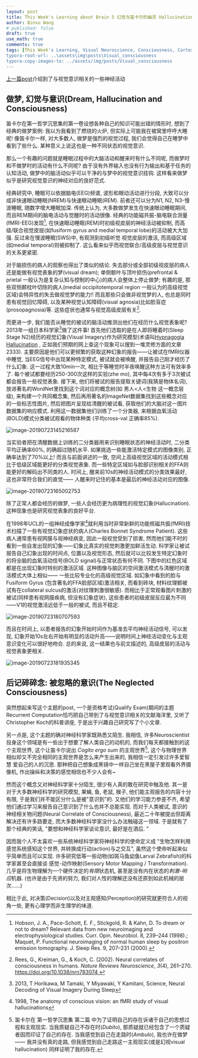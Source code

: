 ```yaml
---
layout: post
title: This Week's Learning about Brain 5 幻觉与笛卡尔的幽灵 Hallucination and Descartes' Demon (II)
author: Binxu Wang
# published: false
draft: true
use_math: true
comments: true
tags: [This Week's Learning, Visual Neuroscience, Consciousness, Cortex, Sensory System, Philosophy, Concept, Computation, Sleep, Dream, Hallucination]
typora-root-url: ..\assets\img\posts\Visual_consciousness
typora-copy-images-to: ../assets/img/posts/Visual_consciousness
---
```


[上一篇post]({{page.previous.url}})介绍到了与视觉意识相关的一些神经活动

## 做梦, 幻觉与意识(Dream, Hallucination and Consciousness)

笛卡尔在第一哲学沉思集的第一卷设想各种自己的知识可能出错的情形时, 想到了经典的做梦案例: 我以为我看到了燃烧的火炉, 但实际上可能我在被窝里呼呼大睡呢! 像笛卡尔一样, 对大多数人, 做梦是强烈的视觉过程, 我们会觉得自己在睡梦中看到了些什么. 某种意义上说这也是一种不同状态的视觉意识. 

那么一个有趣的问题就是睡眠过程中的大脑活动和醒来时有什么不同呢, 而做梦时和不做梦时的活动有什么不同呢? 由于没有外界输入也没有行为输出和基于任务的认知活动, 做梦中的脑活动似乎可以干净的与梦中的视觉意识挂钩. 这样看来做梦似乎是研究视觉意识的神经对应的良好范式. 

经典研究中, 睡眠可以依据脑电(EEG)频谱, 波形和眼动活动进行分段, 大致可以分成非快速眼动睡眠(NREM)与快速眼动睡眠(REM). 前者还可以分为N1, N2, N3-慢波睡眠, 随数字增大睡眠加深. 传统上认为, 大多数做梦发生在快速眼动睡眠期间, 而且REM期间的脑电活动与觉醒时的活动很像. 经典的功能磁共振-脑电联合测量(fMRI-EEG)发现[^73], 在快速眼动睡眠(REM)时初级视皮层的神经活动被抑制, 而高级/联合视觉皮层(如fusiform gyrus and medial temporal lobe)的活动被大大加强. 反过来在慢波睡眠(SWS)中, 有观测到初级听觉 视觉皮层的激活, 而高级区域(如medial temporal)则被抑制了. 这么看来似乎而视觉联合/高级皮层与视觉意识的关系更紧密.  

对于脑损伤的病人的观察也得出了类似的结论. 失去部分或全部初级视皮层的病人还是能做有视觉表象的梦(visual dream); 单侧额叶与顶叶损伤(prefrontal & prietal 一般认为是复杂认知与控制的中心)的病人会整体上停止做梦; 有趣的是, 那些双侧颞枕叶切除的病人(medial occipitotemporal region 一般认为的高级视觉区域)会特异性的失去做视觉梦的能力!! 而且那些只会做非视觉梦的人, 也总是同时患有视觉回忆障碍, 以及某种视觉认知障碍(visual agnosia)比如脸盲症(prosopagnosia)等. 这些症状也通常与视觉高级皮层有关[^0]. 

[^73]: Hobson, J. A., Pace-Schott, E. F., Stickgold, R. & Kahn, D. To dream or not to dream? Relevant data from new neuroimaging and electrophysiological studies. Curr. Opin. Neurobiol. 8, 239–244 (1998).; Maquet, P. Functional neuroimaging of normal human sleep by positron emission tomography. J. Sleep Res. 9, 207–231 (2000).  
[^0]: Rees, G., Kreiman, G., & Koch, C. (2002). Neural correlates of consciousness in humans. *Nature Reviews Neuroscience*, *3*(4), 261–270. https://doi.org/10.1038/nrn783074 

而更进一步, 我们能否从睡觉的被试的脑活动推测出他们在经历什么视觉表象呢? 2013年一组日本科学家[^8]做了这件事! 首先他们选取的是在人即将睡着时(Sleep Stage N2)经历的视觉幻象(Visual Imagery)作为研究模型(术语叫[Hypnagogia Hallucination](https://en.wikipedia.org/wiki/Hypnagogia) , 正如我们预期的网上查这个现象可以搜到一堆灵修方面的文章2333). 主要原因是他们可以更频繁的获取这种幻象的报告——让被试在fMRI仪器中睡觉, 当EEG信号中出现某种特定模式, 被试就会被唤醒, 并报告自己刚才经历了什么幻象. 这一过程大致10min一次, 相比于等睡觉时半夜唤醒这种方法可有效率多了. 每个被试都要经历250-300次这样的实验(zhe mo), 其中每4次有多于3次被试都会报告一些视觉表象. 接下来, 他们将被试的报告提取关键词(我猜是物体名词), 放进著名的WordNet里找到这个词对应的概念树(如 男人<人<生物 这一概念层级), 来构建一个共同概念集, 然后再用著名的ImageNet数据集找到这些概念对应的一些标志性图片, 然后把图片呈现给清醒的被试看, 获取他们的大脑对这一图片数据集的响应模式. 利用这一数据集他们训练了一个分类器, 来根据血氧活动(BOLD)模式分类被试观看的物体种类 (平均cross-val 正确率85%). 

![image-20190723145216587](/image-20190723145216587.png)

当实验者把在清醒数据上训练的二分类器用来识别睡眠状态的神经活动时, 二分类平均正确率60%, 的确超过随机水平. 如果挑选一些能激活特定模式的图像类别, 正确率达到了70%以上! 而且与前面讲述的一致, 空间上高级视觉区域的活动模式相比于低级区域能更好的分类视觉表象. 而一些特定区域如与脸部识别相关的FFA则能更好的解码出不同类的人. 时间上, 醒来前10s的神经活动模式的分类效果最好, 这也非常符合我们的直觉—— 人醒来时记住的基本是最后的神经活动对应的图像.  

![image-20190723165002753](/image-20190723165002753.png)

[^8]: 2013, T Horikawa, M Tamaki, Y Miyawaki, Y Kamitani, Science, Neural Decoding of Visual Imagery During Sleep

除了正常人都会经历的做梦, 一些人会经历更为病理性的视觉幻象(Hallucination). 这种现象也是研究视觉表象的良好平台. 

在1998年UCL的一组神经成像学家[^12]就利用当时非常新鲜的功能核磁共振(fMRI)技术扫描了一些有视觉幻象症状的病人(Charles Bonnet Syndrome Patient). 这些病人通常患有视网膜与视神经病变, 因此一般视觉受到了损害, 然而他们能不时的看到一些自发出现的幻象——幻象比真实的视觉刺激更加鲜活生动. 科学家让被试报告自己幻象出现的时间点, 位置以及视觉形态, 然后就可以比较发生特定幻象时的将全脑的血氧活动信号(BOLD signal)与正常状态有何不同. 下图中的红色区域都是在出现幻象时特别的激活区域. 这种图像与脑区的空间激活模式与清醒时的激活模式大体上相似—— 一些比较专业化的高级视觉区域. 如幻象中看到的脸与Fusiform Gyrus (包含著名的FFA脸部区域)激活相关, 而看到砖块, 材料纹理额被试有在collateral sulcus的激活(对纹理刺激很敏感). 而相比于正常观看图片刺激的被试(同样患有视网膜疾病, 但没有幻象症状), 这些患者的初级皮层反应最为不同——V1的视觉激活远低于一般的被试, 而且不稳定. 

![image-20190723180707593](/image-20190723180707593.png)

而且在时间上, 以患者报告的幻象开始时间作为基准去平均神经活动信号, 可以发现, 幻象开始10s左右开始有明显的活动升高——说明时间上神经活动变化与主观意识变化可以很好地吻合. 总的来说, 这一结果也与前文描述的, 高级皮层的活动与视觉表象更相关. 

![image-20190723181935345](/image-20190723181935345.png)

[^12]: 1998, The anatomy of conscious vision: an fMRI study of visual hallucinations

## 

## 后记碎碎念: 被忽略的意识(The Neglected Consciousness)

突然想起来写这个主题的post, 一个是资格考试(Qualify Exam)期间的主题Recurrent Computation恰巧把自己带到了与视觉意识相关的文献海洋里, 又听了Christopher Koch的科普讲座, 于是出于兴趣自己研究写了个小文章. 

另一点是, 这个主题的确对神经科学家既熟悉又陌生. 我相信, 许多Neuroscientist投身这个领域是有一些出于想要了解人类自己的动机的, 而我们每天都接触到的这个主观世界, 这个让笛卡尔说出 *Cogito ergo sum* 的主观世界[^10], 这个与物理世界相似却又不完全相同的主观世界是怎么来产生出来的, 我相信一定引发过许多爱智慧 爱自己的人的沉思. 那种把自己想象成黑镜中一样自己坐在黑屋子里观看外界摄像机, 作出操纵和决策的感觉相信也不少人会有~ 

[^10]: 笛卡尔在 第一哲学沉思集 第二篇 中为了证明自己的存在诉诸于自己的思想过程和主观现实. 当我质疑自己不存在时(*Dubito*), 那质疑就已经包含了一个质疑者因而印证了自己的存在. 当我感觉到自己在走路时(*Ambulo*), 我也许在做梦—— 我并没有真的走路, 但我感觉到自己走路这一主观现实(或是幻视visual hallucination) 同样证明了我的存在. 

然而这个概念又对神经科学家十分陌生, 很少有人真的敢在研究中触及他. 其一是对于大多数神经科学的研究模型, 果蝇, 鱼, 老鼠, 猴子, 他们能主观报告的内容十分有限, 于是我们并不能区分什么是被"意识到"的. 又他们的学习能力参差不齐, 希望他们通过学习来报告自己意识到了什么也并不总能实现. 而对于人类被试, 意识的神经相关物问题(Neural Correlate of Consciousness), 最近二十年被提出但距离解决还有许多路要走, 而大多数神经科学家没什么办法触碰这一领域. 于是就有了那个经典的笑话, "要想和神经科学家谈论意识, 最好是在酒后. "

因而我个人不太喜欢一些系统神经科学家将神经科学的使命定义成 "生物怎样利用感觉系统感知这个世界, 并转换成行动(action)与之交互", 虽然这个使命听起来似乎简单而且可以实现. 许多研究低等一些动物(如斑马鱼幼鱼Larval Zebrafish)的科学家甚至会直接谈 感觉-动作映射(Sensory Motor Mapping / Transformation). 几乎是将生物理解为一个硬件决定的*有限*状态机, 甚至是没有内在状态的*刺激-响应*机器. (也许是由于先贤的努力, 我们对人性的理解还没有还原到如此机械的层次……)

相比于此, 对决策(Decision)以及对主观感知(Perception)的研究就更符合人的视角一些, 更有心理学而非生理学的味道. 

